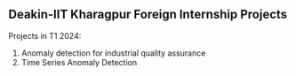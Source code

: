## Deakin-IIT Kharagpur Foreign Internship Projects

Projects in T1 2024:

1. Anomaly detection for industrial quality assurance
2. Time Series Anomaly Detection

